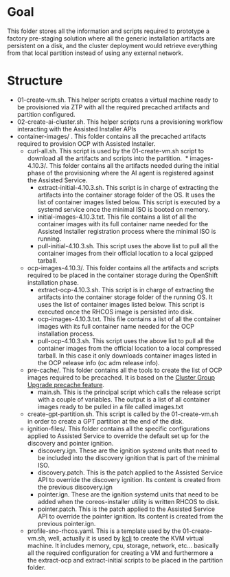  # Goal
 
 This folder stores all the information and scripts required to prototype a factory pre-staging solution where all the generic installation artifacts are persistent on a disk, and the cluster deployment would retrieve everything from that local partition instead of using any external network.
 
 # Structure
 
* 01-create-vm.sh. This helper scripts creates a virtual machine ready to be provisioned via ZTP with all the required precached artifacts and partition configured.
* 02-create-ai-cluster.sh. This helper scripts runs a provisioning workflow interacting with the Assisted Installer APIs
* container-images/ . This folder contains all the precached artifacts required to provision OCP with Assisted Installer.
  * curl-all.sh. This script is used by the 01-create-vm.sh script to download all the artifacts and scripts into the partition.
  * images-4.10.3/. This folder contains all the artifacts needed during the initial phase of the provisioning where the AI agent is registered against the Assisted Service.
    * extract-initial-4.10.3.sh. This script is in charge of extracting the artifacts into the container storage folder of the OS. It uses the list of container images listed below. This script is executed by a systemd service once the minimal ISO is booted on memory.
    * initial-images-4.10.3.txt. This file contains a list of all the container images with its full container name needed for the Assisted Installer registration process where the minimal ISO is running.
    * pull-initial-4.10.3.sh. This script uses the above list to pull all the container images from their official location to a local gzipped tarball.
  * ocp-images-4.10.3/. This folder contains all the artifacts and scripts required to be placed in the container storage during the OpenShift installation phase.  
    * extract-ocp-4.10.3.sh. This script is in charge of extracting the artifacts into the container storage folder of the running OS. It uses the list of container images listed below. This script is executed once the RHCOS image is persisted into disk.
    * ocp-images-4.10.3.txt. This file contains a list of all the container images with its full container name needed for the OCP installation process. 
    * pull-ocp-4.10.3.sh. This script uses the above list to pull all the container images from the official location to a local compressed tarball. In this case it only downloads container images listed in the OCP release info (oc adm release info).
  * pre-cache/. This folder contains all the tools to create the list of OCP images required to be precached. It is based on the [Cluster Group Upgrade precache feature](https://github.com/openshift-kni/cluster-group-upgrades-operator/tree/main/pre-cache).
    * main.sh. This is the principal script which calls the release script with a couple of variables. The output is a list of all container images ready to be pulled in a file called images.txt
  * create-gpt-partition.sh. This script is called by the 01-create-vm.sh in order to create a GPT partition at the end of the disk.
  * ignition-files/. This folder contains all the specific configurations applied to Assisted Service to override the default set up for the discovery and pointer ignition.
    * discovery.ign. These are the ignition systemd units that need to be included into the discovery ignition that is part of the minimal ISO.
    * discovery.patch. This is the patch applied to the Assisted Service API to override the discovery ignition. Its content is created from the previous discovery.ign
    * pointer.ign. These are the ignition systemd units that need to be added when the coreos-installer utility is written RHCOS to disk.
    * pointer.patch. This is the patch applied to the Assisted Service API to override the pointer ignition. Its content is created from the previous pointer.ign.
  * profile-sno-rhcos.yaml. This is a template used by the 01-create-vm.sh, well, actually it is used by [kcli](https://github.com/karmab/kcli) to create the KVM virtual machine. It includes memory, cpu, storage, network, etc... basically all the required configuration for creating a VM and furthermore a the extract-ocp and extract-initial scripts to be placed in the partition folder.

 
